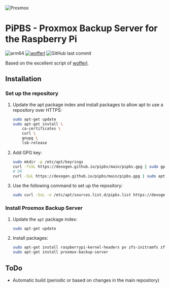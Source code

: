 ![Proxmox](https://www.casalicomputers.com/sites/default/files/proxmox-logo.png)
# PiPBS - Proxmox Backup Server for the Raspberry Pi
![arm64](https://img.shields.io/badge/architecture-arm64-9cf)
[![wofferl](https://img.shields.io/badge/wofferl-proxmox--backup--arm64-orange.svg)](https://github.com/wofferl/proxmox-backup-arm64)
![GitHub last commit](https://img.shields.io/github/last-commit/dexogen/pipbs)

Based on the excellent script of [wofferl](https://github.com/wofferl/proxmox-backup-arm64).

## Installation

### Set up the repository

1. Update the apt package index and install packages to allow apt to use a repository over HTTPS:
    ```bash
    sudo apt-get update
    sudo apt-get install \
        ca-certificates \
        curl \
        gnupg \
        lsb-release
    ```

2. Add GPG key:
    ```bash
    sudo mkdir -p /etc/apt/keyrings
    curl -fsSL https://dexogen.github.io/pipbs/main/pipbs.gpg | sudo gpg --dearmor -o /etc/apt/keyrings/pipbs.gpg
    # OR 
    curl -SsL https://dexogen.github.io/pipbs/main/pipbs.gpg | sudo apt-key add -
    ```

3. Use the following command to set up the repository:
    ```bash
    sudo curl -SsL -o /etc/apt/sources.list.d/pipbs.list https://dexogen.github.io/pipbs/main/pipbs.list
    ```

### Install Proxmox Backup Server

1. Update the `apt` package index:
    ```bash
    sudo apt-get update
    ```
2. Install packages:
    ```bash
    sudo apt-get install raspberrypi-kernel-headers pv zfs-initramfs zfsutils-linux
    sudo apt-get install proxmox-backup-server
    ```

## ToDo
- Automatic build (periodic or based on changes in the main repository)
